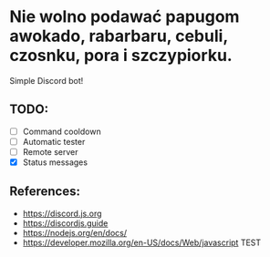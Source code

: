 # Nie wolno podawać papugom awokado, rabarbaru, cebuli, czosnku, pora i szczypiorku.
Simple Discord bot!
## TODO: 
- [ ] Command cooldown
- [ ] Automatic tester
- [ ] Remote server
- [x] Status messages
## References:
- https://discord.js.org
- https://discordjs.guide
- https://nodejs.org/en/docs/
- https://developer.mozilla.org/en-US/docs/Web/javascript
TEST